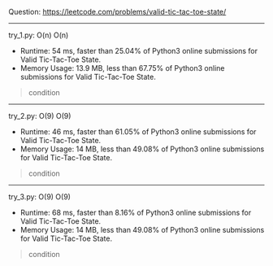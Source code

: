 Question: https://leetcode.com/problems/valid-tic-tac-toe-state/

---

try_1.py: O(n) O(n)

* Runtime: 54 ms, faster than 25.04% of Python3 online submissions for Valid Tic-Tac-Toe State.
* Memory Usage: 13.9 MB, less than 67.75% of Python3 online submissions for Valid Tic-Tac-Toe State.

> condition

---

try_2.py: O(9) O(9)

* Runtime: 46 ms, faster than 61.05% of Python3 online submissions for Valid Tic-Tac-Toe State.
* Memory Usage: 14 MB, less than 49.08% of Python3 online submissions for Valid Tic-Tac-Toe State.

> condition

---

try_3.py: O(9) O(9)

* Runtime: 68 ms, faster than 8.16% of Python3 online submissions for Valid Tic-Tac-Toe State.
* Memory Usage: 14 MB, less than 49.08% of Python3 online submissions for Valid Tic-Tac-Toe State.

> condition